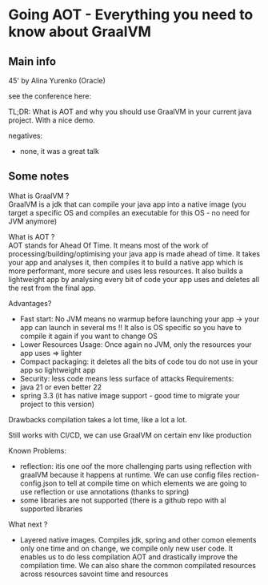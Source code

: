 # Going AOT - Everything you need to know about GraalVM

## Main info
45' by Alina Yurenko (Oracle)

see the conference here:

TL;DR: 
What is AOT and why you should use GraalVM in your current java project. With a nice demo.

negatives:
- none, it was a great talk

## Some notes

What is GraalVM ?   
GraalVM is a jdk that can compile your java app into a native image (you target a specific OS and compiles an executable for this OS - no need for JVM anymore)

What is AOT ?   
AOT stands for Ahead Of Time. It means most of the work of processing/building/optimising your java app is made ahead of time.
It takes your app and analyses it, then compiles it to build a native app which is more performant, more secure and uses less resources. It also builds a lightweight app by analysing every bit of code your app uses and deletes all the rest from the final app.

Advantages? 
- Fast start: No JVM means no warmup before launching your app -> your app can launch in several ms !! It also is OS specific so you have to compile it again if you want to change OS
- Lower Resources Usage: Once again no JVM, only the resources your app uses => lighter
- Compact packaging: it deletes all the bits of code tou do not use in your app so lightweight app
- Security: less code means less surface of attacks 
Requirements:  
- java 21 or even better 22
- spring 3.3 (it has native image support - good time to migrate your project to this version)

Drawbacks
compilation takes a lot time, like a lot a lot. 

Still works with CI/CD, we can use GraalVM on certain env like production

Known Problems:  
- reflection: itis one oof the more challenging parts using reflection with graalVM because it happens at runtime. We can use config files rection-config.json to tell at compile time on which elements we are going to use reflection or use annotations (thanks to spring)
- some libraries are not supported (there is a github repo with al supported libraries 

What next ?   
- Layered native images. Compiles jdk, spring and other comon elements only one time and on change, we compile only new user code. It enables us to do less compilation AOT and drastically improve the compilation time. We can also share the common compilated resources across resources savoint time and resources
